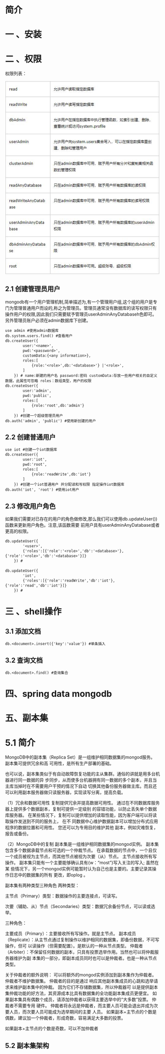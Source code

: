 
# 简介
# 一 、安装
# 二 、权限

权限列表：

![权限.png](..\a_docs\image\mongo权限列表.jpg)
## 2.1 创建管理员用户

mongodb有一个用户管理机制,简单描述为,有一个管理用户组,这个组的用户是专门为管理普通用户而设的,称之为管理员。管理员通常没有数据库的读写权限只有操作用户的权限,因此我们只需要赋予管理员userAdminAnyDatabaseh色即可。另外管理员账户必须在admin数据库下创建。

```
use admin #使用admin数据库
db.system.users.find() #查看用户
db.createUser({
		user:'<name>',
		pwd:'<password>',
		customData:{<any information>},
		roles:[
			{role:'<role>',db:'<database>'} |'<role>',
		]
	}) # name:新建的用户名 password:密码 customData:存放一些用户相关的自定义数据，此属性可忽略 roles：数组类型，用户的权限
db.createUser({
		user:'admin',
		pwd:'public',
		roles:[
			{role:'root',db:'admin'}
		]
	}) #创建一个超级管理员用户
db.auth('admin', 'public') #使用新创建的用户

```



## 2.2 创建普通用户

```
use iot #创建一个iot数据库
db.createUser({
		user:'iot',
		pwd:'root',
		roles:[
			{role:'readWrite',db:'iot'}
		]
	}) #创建一个iot普通用户 并分配读和写权限 指定操作iot数据库
db.auth('iot', 'root') #使用iot用户
```

## 2.3 修改用户角色

如果我们需要对已存在的用户的角色做修改,那么我们可以使用db.updateUser())函数来更新用户角色。注意,该函数需要 前用户具有userAdminAnyDatabase或者更高的权限。

```
db.updateUser({
	    '<user>',
	    {'roles':[{'role':'<role>','db':'<database>'},{'role':'<role>','db':'<database>'}]}
	}) #
	
db.updateUser({
	    'iot',
	    {'roles':[{'role':'readWrite','db':'iot'},{'role':'read','db':'iot'}]}
	}) #
```



# 三 、shell操作

## 3.1 添加文档

```
db.<document>.insert({'key':'value'}) #单条插入
```

## 3.2 查询文档

```
db.<document>.find() #查询集合
```

# 四、spring data mongodb



# 五、副本集

# 5.1 简介

MongoDB中的副本集（Replica Set）是一组维护相同数据集的mongod服务。 副本集可提供冗余和高
可用性，是所有生产部署的基础。

也可以说，副本集类似于有自动故障恢复功能的主从集群。通俗的讲就是用多台机器进行同一数据的异
步同步，从而使多台机器拥有同一数据的多个副本，并且当主库当掉时在不需要用户干预的情况下自动
切换其他备份服务器做主库。而且还可以利用副本服务器做只读服务器，实现读写分离，提高负载。

（1）冗余和数据可用性
复制提供冗余并提高数据可用性。 通过在不同数据库服务器上提供多个数据副本，复制可提供一定级别
的容错功能，以防止丢失单个数据库服务器。
在某些情况下，复制可以提供增加的读取性能，因为客户端可以将读取操作发送到不同的服务上， 在不
同数据中心维护数据副本可以增加分布式应用程序的数据位置和可用性。 您还可以为专用目的维护其他
副本，例如灾难恢复，报告或备份。

（2）MongoDB中的复制
副本集是一组维护相同数据集的mongod实例。 副本集包含多个数据承载节点和可选的一个仲裁节点。
在承载数据的节点中，一个且仅一个成员被视为主节点，而其他节点被视为次要（从）节点。
主节点接收所有写操作。 副本集只能有一个主要能够确认具有{w：“most”}写入关注的写入; 虽然在某
些情况下，另一个mongod实例可能暂时认为自己也是主要的。主要记录其操作日志中的数据集的所有
更改，即oplog 。



副本集有两种类型三种角色
两种类型：

主节点（Primary）类型：数据操作的主要连接点，可读写。

次要（辅助、从）节点（Secondaries）类型：数据冗余备份节点，可以读或选举。



三种角色：

主要成员（Primary）：主要接收所有写操作。就是主节点。
副本成员（Replicate）：从主节点通过复制操作以维护相同的数据集，即备份数据，不可写操作，但可
以读操作（但需要配置）。是默认的一种从节点类型。
仲裁者（Arbiter）：不保留任何数据的副本，只具有投票选举作用。当然也可以将仲裁服务器维护为副
本集的一部分，即副本成员同时也可以是仲裁者。也是一种从节点类型。 



关于仲裁者的额外说明：
可以将额外的mongod实例添加到副本集作为仲裁者。 仲裁者不维护数据集。 仲裁者的目的是通过
响应其他副本集成员的心跳和选举请求来维护副本集中的仲裁。 因为它们不存储数据集，所以仲裁器可
以是提供副本集仲裁功能的好方法，其资源成本比具有数据集的全功能副本集成员更便宜。
如果副本集具有偶数个成员，请添加仲裁者以获得主要选举中的“大多数”投票。 仲裁者不需要专用
硬件。
仲裁者将永远是仲裁者，而主要人员可能会退出并成为次要人员，而次要人员可能成为选举期间的主要
人员。
如果副本+主节点的个数是偶数，建议加一个仲裁者，形成奇数，容易满足大多数的投票。

如果副本+主节点的个数是奇数，可以不加仲裁者 

## 5.2 副本集架构



